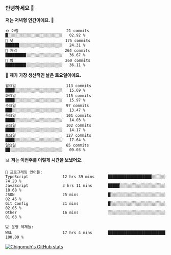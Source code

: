 ### 안녕하세요 👋

<!--START_SECTION:waka-->
**저는 저녁형 인간이에요. 🦉** 

```text
🌞 아침                     21 commits          █░░░░░░░░░░░░░░░░░░░░░░░░   02.92 % 
🌆 낮　                     175 commits         ██████░░░░░░░░░░░░░░░░░░░   24.31 % 
🌃 저녁                     264 commits         █████████░░░░░░░░░░░░░░░░   36.67 % 
🌙 밤　                     260 commits         █████████░░░░░░░░░░░░░░░░   36.11 % 
```
📅 **제가 가장 생산적인 날은 토요일이에요.** 

```text
월요일                      113 commits         ████░░░░░░░░░░░░░░░░░░░░░   15.69 % 
화요일                      115 commits         ████░░░░░░░░░░░░░░░░░░░░░   15.97 % 
수요일                      97 commits          ███░░░░░░░░░░░░░░░░░░░░░░   13.47 % 
목요일                      101 commits         ████░░░░░░░░░░░░░░░░░░░░░   14.03 % 
금요일                      102 commits         ████░░░░░░░░░░░░░░░░░░░░░   14.17 % 
토요일                      127 commits         ████░░░░░░░░░░░░░░░░░░░░░   17.64 % 
일요일                      65 commits          ██░░░░░░░░░░░░░░░░░░░░░░░   09.03 % 
```


📊 **저는 이번주를 이렇게 시간을 보냈어요.** 

```text
💬 프로그래밍 언어들: 
TypeScript               12 hrs 39 mins      ███████████████████░░░░░░   74.20 % 
JavaScript               3 hrs 11 mins       █████░░░░░░░░░░░░░░░░░░░░   18.68 % 
JSON                     25 mins             █░░░░░░░░░░░░░░░░░░░░░░░░   02.45 % 
Git Config               21 mins             █░░░░░░░░░░░░░░░░░░░░░░░░   02.05 % 
Other                    16 mins             ░░░░░░░░░░░░░░░░░░░░░░░░░   01.63 % 

💻 운영 체제들: 
WSL                      17 hrs 4 mins       █████████████████████████   100.00 % 
```


<!--END_SECTION:waka-->
[![Chigomuh's GitHub stats](https://github-readme-stats.vercel.app/api?username=chigomuh&theme=vision-friendly-dark)](https://github.com/anuraghazra/github-readme-stats)
<!--
**chigomuh/chigomuh** is a ✨ _special_ ✨ repository because its `README.md` (this file) appears on your GitHub profile.

Here are some ideas to get you started:

- 🔭 I’m currently working on ...
- 🌱 I’m currently learning ...
- 👯 I’m looking to collaborate on ...
- 🤔 I’m looking for help with ...
- 💬 Ask me about ...
- 📫 How to reach me: ...
- 😄 Pronouns: ...
- ⚡ Fun fact: ...
-->
